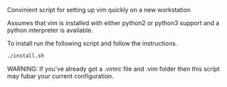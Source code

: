 Convinient script for setting up vim quickly on a new workstation

Assumes that vim is installed with either python2 or python3 support and a python interpreter is available.

To install run the following script and follow the instructions.
```bash
./install.sh
```

WARNING: If you've already got a .vimrc file and .vim folder then this script may fubar your current configuration.

